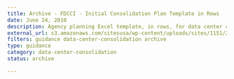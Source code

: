```yaml
---
title: Archive - FDCCI - Initial Consolidation Plan Template in Rows
date: June 24, 2010
description: Agency planning Excel template, in rows, for data center consolidation.
external_url: s3.amazonaws.com/sitesusa/wp-content/uploads/sites/1151/2016/11/FDCCI-Initial-Consolidation-Template-in-Rows.xls
filters: guidance data-center-consolidation archive
type: guidance
category: data-center-consolidation
status: archive

---
```

